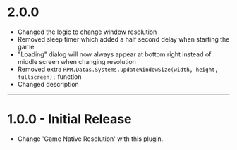 # 2.0.0
- Changed the logic to change window resolution
- Removed sleep timer which added a half second delay when starting the game
- "Loading" dialog will now always appear at bottom right instead of middle screen when changing resolution
- Removed extra `RPM.Datas.Systems.updateWindowSize(width, height, fullscreen);` function
- Changed description
---
# 1.0.0 - Initial Release
- Change 'Game Native Resolution' with this plugin.
